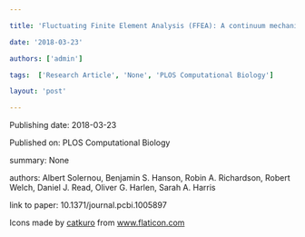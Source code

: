 ---
title: 'Fluctuating Finite Element Analysis (FFEA): A continuum mechanics software tool for mesoscale simulation of biomolecules'
date: '2018-03-23'
authors: ['admin']
tags:  ['Research Article', 'None', 'PLOS Computational Biology']
layout: 'post'
---
Publishing date: 2018-03-23

Published on: PLOS Computational Biology

summary: None

authors: Albert Solernou, Benjamin S. Hanson, Robin A. Richardson, Robert Welch, Daniel J. Read, Oliver G. Harlen, Sarah A. Harris

link to paper: 10.1371/journal.pcbi.1005897

Icons made by <a href="https://www.flaticon.com/free-icon/bookshelves_3576884" title="catkuro">catkuro</a> from <a href="https://www.flaticon.com/" title="Flaticon"> www.flaticon.com</a>